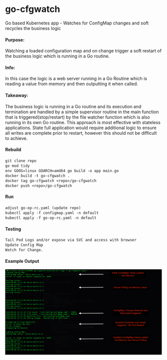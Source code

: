 # go-cfgwatch
Go based Kubernetes app - Watches for ConfigMap changes and soft recycles the business logic



####  Purpose: 
Watching a loaded configuration map and on change trigger a soft restart of the business logic which is running in a Go routine. 

#### Info:
In this case the logic is a web server running in a Go Routine which is reading a value from memory and then outputting it when called.    

####  Takeaway:
The business logic is running in a Go routine and its execution and termination are handled by a simple supervisor routine in the main function that is triggered(stop/restart) by the file watcher function which is also running in its own Go routine. This approach is most effective with stateless applications. State full application would require additional logic to ensure all writes are complete prior to restart, however this should not be difficult to achieve. 




####  Rebuild
```
git clone repo
go mod tidy
env GOOS=linux GOARCH=amd64 go build -o app main.go
docker build -t go-cfgwatch .
docker tag go-cfgwatch <repo>/go-cfgwatch
docker push <repo>/go-cfgwatch
```

#### Run
```
adjust go-op-rc.yaml (update repo)
kubectl apply -f configmap.yaml -n default
kubectl apply -f go-op-rc.yaml -n default
```

#### Testing
```
Tail Pod Logs and/or expose via SVC and access with browser
Update Config Map
Watch for Change. 
```

#### Example Output
![Example Output](/screencap/screencap.png)

